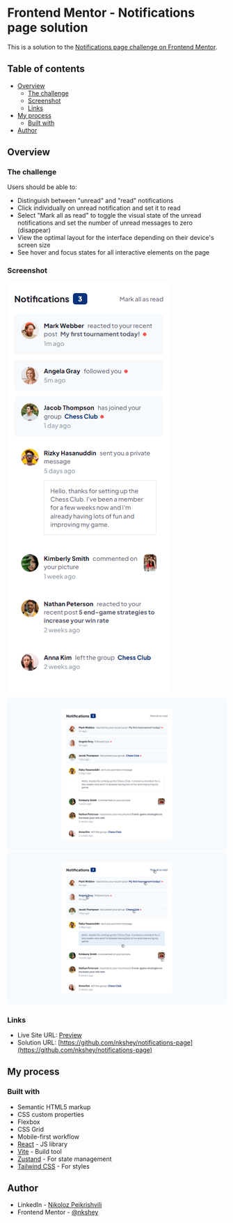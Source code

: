 # Frontend Mentor - Notifications page solution

This is a solution to the [Notifications page challenge on Frontend Mentor](https://www.frontendmentor.io/challenges/notifications-page-DqK5QAmKbC).

## Table of contents

- [Overview](#overview)
  - [The challenge](#the-challenge)
  - [Screenshot](#screenshot)
  - [Links](#links)
- [My process](#my-process)
  - [Built with](#built-with)
- [Author](#author)

## Overview

### The challenge

Users should be able to:

- Distinguish between "unread" and "read" notifications
- Click individually on unread notification and set it to read
- Select "Mark all as read" to toggle the visual state of the unread notifications and set the number of unread messages to zero (disappear)
- View the optimal layout for the interface depending on their device's screen size
- See hover and focus states for all interactive elements on the page

### Screenshot

![Mobile Design](./public/design/mobile-design.png)
![Desktop Design](./public/design/desktop-design.png)
![Active States](./public/design/active-states.png)

### Links

- Live Site URL: [Preview](https://nkshey.github.io/notifications-page/)
- Solution URL: [https://github.com/nkshey/notifications-page](https://github.com/nkshey/notifications-page)

## My process

### Built with

- Semantic HTML5 markup
- CSS custom properties
- Flexbox
- CSS Grid
- Mobile-first workflow
- [React](https://reactjs.org/) - JS library
- [Vite](https://vitejs.dev/) - Build tool
- [Zustand](https://zustand-demo.pmnd.rs/) - For state management
- [Tailwind CSS](https://tailwindcss.com/) - For styles

## Author

- LinkedIn - [Nikoloz Peikrishvili](https://www.linkedin.com/in/nikapeikrishvili/)
- Frontend Mentor - [@nkshey](https://www.frontendmentor.io/profile/nkshey)
